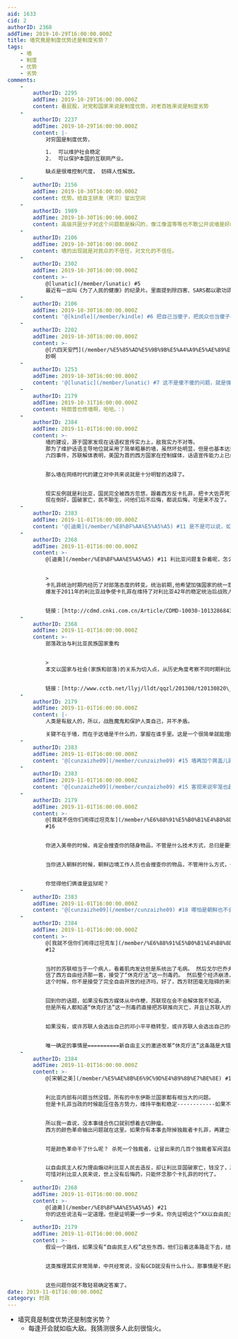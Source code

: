 ```yaml
---
aid: 1633
cid: 2
authorID: 2368
addTime: 2019-10-29T16:00:00.000Z
title: 墙究竟是制度优势还是制度劣势？
tags:
    - 墙
    - 制度
    - 优势
    - 劣势
comments:
    -
        authorID: 2295
        addTime: 2019-10-29T16:00:00.000Z
        content: 看屁股，对党和国家来说是制度优势，对老百姓来说是制度劣势
    -
        authorID: 2237
        addTime: 2019-10-29T16:00:00.000Z
        content: |-
            对穷国是制度优势，

            1.  可以维护社会稳定
            2.  可以保护本国的互联网产业。

            缺点是很难控制尺度， 妨碍人性解放。
    -
        authorID: 2156
        addTime: 2019-10-30T16:00:00.000Z
        content: 优势。给自主研发（拷贝）留出空间
    -
        authorID: 1989
        addTime: 2019-10-30T16:00:00.000Z
        content: 高级共匪分子对这个问题都是躲闪的，像江像温等等也不敢公开说墙是好的， 只有共匪养的狗才会肆无忌惮的赞美墙。
    -
        authorID: 2106
        addTime: 2019-10-30T16:00:00.000Z
        content: 墙的出现就是对民众的不信任，对文化的不信任。
    -
        authorID: 2302
        addTime: 2019-10-30T16:00:00.000Z
        content: >-
            @[lunatic](/member/lunatic) #5
            最近有一出叫《为了人民的健康》的纪录片。里面提到除四害、SARS都以歌功颂德的语气陈述。完全不提除四害打死很多麻雀，破坏生态。SARS因为部分省份瞒报，导致疫情扩散后才被公众知晓。现在只说好的，当然要有墙。否则这种片子一播出就被人打脸，就像当年微博的黄金时代一样。
    -
        authorID: 2106
        addTime: 2019-10-30T16:00:00.000Z
        content: '@[kindle](/member/kindle) #6 把自己当傻子，把民众也当傻子。'
    -
        authorID: 2202
        addTime: 2019-10-30T16:00:00.000Z
        content: >-
            @[六四天安門](/member/%E5%85%AD%E5%9B%9B%E5%A4%A9%E5%AE%89%E9%96%80) #1
            妙啊
    -
        authorID: 1253
        addTime: 2019-10-30T16:00:00.000Z
        content: '@[lunatic](/member/lunatic) #7 这不是傻不傻的问题，就是强压弱，认为你无法反抗，即使真反了，反手一压。'
    -
        authorID: 2179
        addTime: 2019-10-31T16:00:00.000Z
        content: 特朗普也修墙啊，哈哈。：）
    -
        authorID: 2384
        addTime: 2019-11-01T16:00:00.000Z
        content: >-
            墙的建设，源于国家发现在话语权宣传实力上，敌我实力不对等。
            那为了维护话语主导地位就采用了简单粗暴的墙，虽然坏处明显，但是也基本达到了目的。这和国际贸易上用关税权进行本土产业保护，本质上是一回事。
            六四事件，苏联解体表明，美国为首的西方国家在控制媒体，话语宣传能力上已经超越了一个档次了。


            那么墙在网络时代的建立对中共来说就是十分明智的选择了。


            现实反例就是利比亚，国民完全被西方忽悠，跟着西方反卡扎菲，把卡大佐弄死了。卡扎菲虽然算不上什么好人，但是仗着石油，起码让人民日子过的挺滋润。
            现在倒好，国破家亡，民不聊生，问他们后不后悔，都说后悔，可是来不及了。
    -
        authorID: 2383
        addTime: 2019-11-01T16:00:00.000Z
        content: '@[迪奥](/member/%E8%BF%AA%E5%A5%A5) #11 是不是可以说，如果没有西方媒体从中作梗，苏联至今不会解体？'
    -
        authorID: 2368
        addTime: 2019-11-01T16:00:00.000Z
        content: >-
            @[迪奥](/member/%E8%BF%AA%E5%A5%A5) #11 利比亚问题复杂着呢，怎么能简化为受了西方媒体的蛊惑这么简单？


            >
            卡扎菲统治时期内经历了对部落态度的转变。统治前期,他希望加强国家的统一意识,淡化部落意识,采取激进的革命民族主义治理国家,摒弃落后的“部落等级制”。当理想破灭,他回归部落统治,实行偏颇的部落政策,引发民怨,客观上强化了利比亚强社会弱国家的状况。
            爆发于2011年的利比亚战争使卡扎菲在维持了对利比亚42年的稳定统治后战败人亡。部落因素既是利比亚战争爆发的深层次原因,也对战争进程产生影响。


            链接：[http://cdmd.cnki.com.cn/Article/CDMD-10030-1013286843.htm](http://cdmd.cnki.com.cn/Article/CDMD-10030-1013286843.htm)
    -
        authorID: 2368
        addTime: 2019-11-01T16:00:00.000Z
        content: >-
            部落政治与利比亚民族国家重构


            >
            本文以国家与社会(家族和部落)的关系为切入点，从历史角度考察不同时期利比亚民族国家构建的特点，并在此基础上分析卡扎菲政权倒台的原因。这不仅具有一定的现实意义，而且有一定的学理价值。


            链接：[http://www.cctb.net/llyj/lldt/qqzl/201308/t20130820\_291815.htm](http://www.cctb.net/llyj/lldt/qqzl/201308/t20130820_291815.htm)
    -
        authorID: 2179
        addTime: 2019-11-01T16:00:00.000Z
        content: |-
            人类是有敌人的，所以，战胜魔鬼和保护人类自己，并不矛盾。

            关键不在于墙，而在于这墙是干什么的，掌握在谁手里。这是一个很简单就能理解的事。
    -
        authorID: 2383
        addTime: 2019-11-01T16:00:00.000Z
        content: '@[cunzaizhe09](/member/cunzaizhe09) #15 墙再加个房盖儿就是牢笼。'
    -
        authorID: 2383
        addTime: 2019-11-01T16:00:00.000Z
        content: '@[cunzaizhe09](/member/cunzaizhe09) #15 客观来说牢笼也起到了保护作用，但那不是主要目的。'
    -
        authorID: 2179
        addTime: 2019-11-01T16:00:00.000Z
        content: >-
            @[我就不信你们闹得过坦克车](/member/%E6%88%91%E5%B0%B1%E4%B8%8D%E4%BF%A1%E4%BD%A0%E4%BB%AC%E9%97%B9%E5%BE%97%E8%BF%87%E5%9D%A6%E5%85%8B%E8%BD%A6)
            #16


            你进入美帝的时候，肯定会搜查你的随身物品，不管是什么技术方式，总归是要查的。


            当你进入朝鲜的时候，朝鲜边境工作人员也会搜查你的物品，不管用什么方式，也是要查的。


            你觉得他们俩谁是监狱呢？
    -
        authorID: 2383
        addTime: 2019-11-01T16:00:00.000Z
        content: '@[cunzaizhe09](/member/cunzaizhe09) #18 哪怕是朝鲜也不会因为我带了小熊维尼布娃娃就不许我入境啊。'
    -
        authorID: 2384
        addTime: 2019-11-01T16:00:00.000Z
        content: >-
            @[我就不信你们闹得过坦克车](/member/%E6%88%91%E5%B0%B1%E4%B8%8D%E4%BF%A1%E4%BD%A0%E4%BB%AC%E9%97%B9%E5%BE%97%E8%BF%87%E5%9D%A6%E5%85%8B%E8%BD%A6)
            #12


            当时的苏联相当于一个病人，看着肌肉发达但是系统出了毛病。 然后戈尔巴乔夫这个完全被西方宣传忽悠的货竟然当了最高领导人。
            信了西方自由经济那一套，接受了“休克疗法”这一剂毒药。 然后整个经济崩溃，国家解体，货币疯狂贬值，
            这个时候，你不是接受了完全自由开放的经济吗，好了，西方财团毫无阻碍的来抄底，掠夺大量财富。俄罗斯经历惨不忍睹的90年代。


            回到你的话题，如果没有西方媒体从中作梗，苏联现在会不会解体我不知道。
            但是所有人都知道“休克疗法”这一剂毒药直接把苏联推向灭亡，并且让苏联人的90年代民不聊生。


            如果没有，或许苏联人会选出自己的邓小平平稳转型，或许苏联人会选出自己的希特勒毁灭掉现代文明，又或者其他我们完全不知道的方式改变苏联。


            唯一确定的事情是==========新自由主义的激进改革“休克疗法”这条路是大错特错的。尤其是和邓小平设计的中国道路相比。
    -
        authorID: 2384
        addTime: 2019-11-01T16:00:00.000Z
        content: >-
            @[宋朝之美](/member/%E5%AE%8B%E6%9C%9D%E4%B9%8B%E7%BE%8E) #13


            利比亚内部有问题当然没错，所有的中东伊斯兰国家都有相当大的问题。
            但是卡扎菲当政的时候能压住各方势力，维持平衡和稳定------------如果不是西方搞颜色革命输出，搞阿拉伯之“春”，让“伟大的西方民主模式降临阿拉伯世界”的话。


            所以我一直说，没本事缝合伤口就别想着去切肿瘤。
            西方的颜色革命输出问题就在这里。如果你有本事去除掉独裁者卡扎菲，再建立一套真正的独立主权且民主稳定的政权，化解所谓的深层次矛盾，根本原因。那大家都叫好啊。


            可是颜色革命干了什么呢？ 杀死一个独裁者，让冒出来的几百个独裁者军阀混战。 然后呢？西方不管了，连难民都不收。


            以自由民主人权为理由煽动利比亚人民去造反，却让利比亚国破家亡，钱没了，房子没了，枪林弹雨下， 他们什么都没有了，除了西方送来的“自由”。
            可惜对利比亚人民来说，世上没有后悔药，只能怀念那个卡扎菲的时代了。
    -
        authorID: 2368
        addTime: 2019-11-01T16:00:00.000Z
        content: >-
            @[迪奥](/member/%E8%BF%AA%E5%A5%A5) #21
            你的这些说法有一定道理。但是证明要一步一步来。你先证明这个“XX以自由民主人权为理由煽动利比亚人民去造反”。提供一些具体的资料。
    -
        authorID: 2179
        addTime: 2019-11-01T16:00:00.000Z
        content: >-
            假设一个路线，如果没有“自由民主人权”这些东西，他们沿着这条路走下去，结果会更好吗？


            这类推理其实非常简单，中共经常说，没有GCD就没有什么什么，那事情是不是这样的呢？你完全可以设想，假如大陆被日本占领，之后日本被美帝搞定，或者中国还是台湾的制度，蒋没有战败，那中国是不是早就进入民主国家了？甚至殖民地像香港那样也没多少问题？


            这些问题你就不敢轻易确定答案了。
date: 2019-11-01T16:00:00.000Z
category: 时政
---
```


*   墙究竟是制度优势还是制度劣势？
    *   每逢开会就如临大敌。我猜测很多人此刻很恼火。
